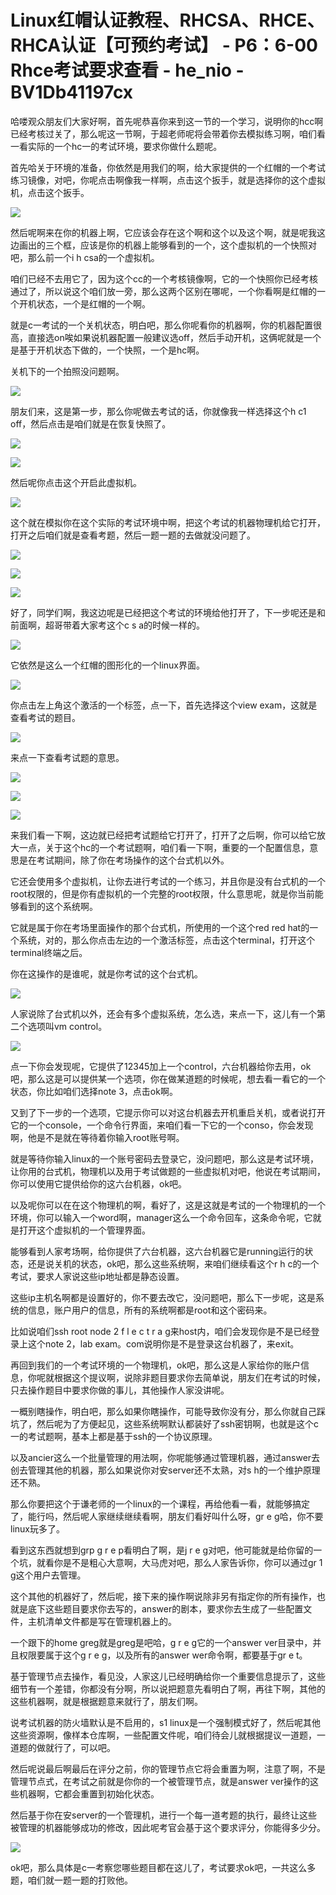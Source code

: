 # Linux红帽认证教程、RHCSA、RHCE、RHCA认证【可预约考试】 - P6：6-00 Rhce考试要求查看 - he_nio - BV1Db41197cx

哈喽观众朋友们大家好啊，首先呢恭喜你来到这一节的一个学习，说明你的hcc啊已经考核过关了，那么呢这一节啊，于超老师呢将会带着你去模拟练习啊，咱们看一看实际的一个hc一的考试环境，要求你做什么题呢。

首先哈关于环境的准备，你依然是用我们的啊，给大家提供的一个红帽的一个考试练习镜像，对吧，你呢点击啊像我一样啊，点击这个扳手，就是选择你的这个虚拟机，点击这个扳手。



![](img/f1398eb62f77c0e943860b9ee1be4f9a_1.png)

然后呢啊来在你的机器上啊，它应该会存在这个啊和这个以及这个啊，就是呢我这边画出的三个框，应该是你的机器上能够看到的一个，这个虚拟机的一个快照对吧，那么前一个i h csa的一个虚拟机。

咱们已经不去用它了，因为这个cc的一个考核镜像啊，它的一个快照你已经考核通过了，所以说这个咱们放一旁，那么这两个区别在哪呢，一个你看啊是红帽的一个开机状态，一个是红帽的一个啊。

就是c一考试的一个关机状态，明白吧，那么你呢看你的机器啊，你的机器配置很高，直接选on唉如果说机器配置一般建议选off，然后手动开机，这俩呢就是一个是基于开机状态下做的，一个快照，一个是hc啊。

关机下的一个拍照没问题啊。

![](img/f1398eb62f77c0e943860b9ee1be4f9a_3.png)

朋友们来，这是第一步，那么你呢做去考试的话，你就像我一样选择这个h c1 off，然后点击是咱们就是在恢复快照了。



![](img/f1398eb62f77c0e943860b9ee1be4f9a_5.png)

![](img/f1398eb62f77c0e943860b9ee1be4f9a_6.png)

然后呢你点击这个开启此虚拟机。

![](img/f1398eb62f77c0e943860b9ee1be4f9a_8.png)

这个就在模拟你在这个实际的考试环境中啊，把这个考试的机器物理机给它打开，打开之后咱们就是查看考题，然后一题一题的去做就没问题了。



![](img/f1398eb62f77c0e943860b9ee1be4f9a_10.png)

![](img/f1398eb62f77c0e943860b9ee1be4f9a_11.png)

![](img/f1398eb62f77c0e943860b9ee1be4f9a_12.png)

好了，同学们啊，我这边呢是已经把这个考试的环境给他打开了，下一步呢还是和前面啊，超哥带着大家考这个c s a的时候一样的。



![](img/f1398eb62f77c0e943860b9ee1be4f9a_14.png)

它依然是这么一个红帽的图形化的一个linux界面。

![](img/f1398eb62f77c0e943860b9ee1be4f9a_16.png)

你点击左上角这个激活的一个标签，点一下，首先选择这个view exam，这就是查看考试的题目。

![](img/f1398eb62f77c0e943860b9ee1be4f9a_18.png)

来点一下查看考试题的意思。

![](img/f1398eb62f77c0e943860b9ee1be4f9a_20.png)

![](img/f1398eb62f77c0e943860b9ee1be4f9a_21.png)

![](img/f1398eb62f77c0e943860b9ee1be4f9a_22.png)

来我们看一下啊，这边就已经把考试题给它打开了，打开了之后啊，你可以给它放大一点，关于这个hc的一个考试题啊，咱们看一下啊，重要的一个配置信息，意思是在考试期间，除了你在考场操作的这个台式机以外。

它还会使用多个虚拟机，让你去进行考试的一个练习，并且你是没有台式机的一个root权限的，但是你有虚拟机的一个完整的root权限，什么意思呢，就是你当前能够看到的这个系统啊。

它就是属于你在考场里面操作的那个台式机，所使用的一个这个red red hat的一个系统，对的，那么你点击左边的一个激活标签，点击这个terminal，打开这个terminal终端之后。

你在这操作的是谁呢，就是你考试的这个台式机。

![](img/f1398eb62f77c0e943860b9ee1be4f9a_24.png)

人家说除了台式机以外，还会有多个虚拟系统，怎么选，来点一下，这儿有一个第二个选项叫vm control。



![](img/f1398eb62f77c0e943860b9ee1be4f9a_26.png)

点一下你会发现呢，它提供了12345加上一个control，六台机器给你去用，ok吧，那么这是可以提供某一个选项，你在做某道题的时候呢，想去看一看它的一个状态，你比如咱们选择note 3，点击ok啊。

又到了下一步的一个选项，它提示你可以对这台机器去开机重启关机，或者说打开它的一个console，一个命令行界面，来咱们看一下它的一个conso，你会发现啊，他是不是就在等待着你输入root账号啊。

就是等待你输入linux的一个账号密码去登录它，没问题吧，那么这是考试环境，让你用的台式机，物理机以及用于考试做题的一些虚拟机对吧，他说在考试期间，你可以使用它提供给你的这六台机器，ok吧。

以及呢你可以在在这个物理机的啊，看好了，这是这就是考试的一个物理机的一个环境，你可以输入一个word啊，manager这么一个命令回车，这条命令呢，它就是打开这个虚拟机的一个管理界面。

能够看到人家考场啊，给你提供了六台机器，这六台机器它是running运行的状态，还是说关机的状态，ok吧，那么这些系统啊，来咱们继续看这个r h c的一个考试，要求人家说这些ip地址都是静态设置。

这些ip主机名啊都是设置好的，你不要去改它，没问题吧，那么下一步呢，这是系统的信息，账户用户的信息，所有的系统啊都是root和这个密码来。

比如说咱们ssh root node 2 f l e c t r a g来host内，咱们会发现你是不是已经登录上这个note 2，lab exam。com说明你是不是登录这台机器了，来exit。

再回到我们的一个考试环境的一个物理机，ok吧，那么这是人家给你的账户信息，你呢就根据这个提议啊，说除非题目要求你去简单说，朋友们在考试的时候，只去操作题目中要求你做的事儿，其他操作人家没讲呢。

一概别瞎操作，明白吧，那么如果你瞎操作，可能导致你没有分，那么你就自己踩坑了，然后呢为了方便起见，这些系统啊默认都装好了ssh密钥啊，也就是这个c一的考试题啊，基本上都是基于ssh的一个协议原理。

以及ancier这么一个批量管理的用法啊，你呢能够通过管理机器，通过answer去创去管理其他的机器，那么如果说你对安server还不太熟，对s h的一个维护原理还不熟。

那么你要把这个于谦老师的一个linux的一个课程，再给他看一看，就能够搞定了，能行吗，然后呢人家继续继续看啊，朋友们看好叫什么呀，gr e g哈，你不要linux玩多了。

看到这东西就想到grp g r e p看明白了啊，是j r e g对吧，他可能就是给你留的一个坑，就看你是不是粗心大意啊，大马虎对吧，那么人家告诉你，你可以通过gr 1 g这个用户去管理。

这个其他的机器好了，然后呢，接下来的操作啊说除非另有指定你的所有操作，也就是底下这些题目要求你去写的，answer的剧本，要求你去生成了一些配置文件，主机清单文件都是写在管理机器上的。

一个跟下的home greg就是greg是吧哈，g r e g它的一个answer ver目录中，并且权限要属于这个g r e g，以及所有的answer wer命令啊，都要基于gr e t。

基于管理节点去操作，看见没，人家这儿已经明确给你一个重要信息提示了，这些细节有一个差错，你都没有分啊，所以说把题意先看明白了啊，再往下啊，其他的这些机器啊，就是根据题意来就行了，朋友们啊。

说考试机器的防火墙默认是不启用的，s1 linux是一个强制模式好了，然后呢其他这些资源啊，像样本仓库啊，一些配置文件呢，咱们待会儿就根据提议一道题，一道题的做就行了，可以吧。

然后呢说最后啊最后在评分之前，你的管理节点它将会重置为啊，注意了啊，不是管理节点式，在考试之前就是你你的一个被管理节点，就是answer ver操作的这些机器啊，它都会重置到初始化状态。

然后基于你在安server的一个管理机，进行一个每一道考题的执行，最终让这些被管理的机器能够成功的修改，因此呢考官会基于这个要求评分，你能得多少分。



![](img/f1398eb62f77c0e943860b9ee1be4f9a_28.png)

ok吧，那么具体是c一考察您哪些题目都在这儿了，考试要求ok吧，一共这么多题，咱们就一题一题的打败他。

